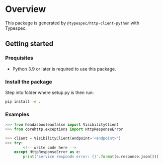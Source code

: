 # Overview

This package is generated by `@typespec/http-client-python` with Typespec.

## Getting started

### Prequisites

- Python 3.9 or later is required to use this package.

### Install the package

Step into folder where setup.py is then run:

```bash
pip install -e .
```

### Examples

```python
>>> from headasbooleanfalse import VisibilityClient
>>> from corehttp.exceptions import HttpResponseError

>>> client = VisibilityClient(endpoint='<endpoint>')
>>> try:
        <!-- write code here -->
    except HttpResponseError as e:
        print('service responds error: {}'.format(e.response.json()))
```
